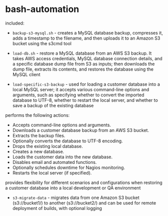 # bash-automation

included:
- `backup-s3-mysql.sh` - creates a MySQL database backup, compresses it, adds a timestamp to the filename, and then uploads it to an Amazon S3 bucket using the s3cmd tool

- `load-db.sh` - restore a MySQL database from an AWS S3 backup. It takes AWS access credentials, MySQL database connection details, and a specific database dump file from S3 as inputs; then downloads the dump file, extracts its contents, and restores the database using the MySQL client

- `load-specific-s3-backup` - used for loading a customer database into a local MySQL server; it accepts various command-line options and arguments, such as specifying whether to convert the imported database to UTF-8, whether to restart the local server, and whether to save a backup of the existing database

performs the following actions:

- Accepts command-line options and arguments.
- Downloads a customer database backup from an AWS S3 bucket.
- Extracts the backup files.
- Optionally converts the database to UTF-8 encoding.
- Drops the existing local database.
- Creates a new database.
- Loads the customer data into the new database.
- Disables email and automated functions.
- Optionally schedules downtime for Nagios monitoring.
- Restarts the local server (if specified).

provides flexibility for different scenarios and configurations when restoring a customer database into a local development or QA environment

- `s3-migrate-data` - migrates data from one Amazon S3 bucket (s3://bucket1/) to another (s3://bucket2/) and can be used for remote deployment of builds, with optional logging
